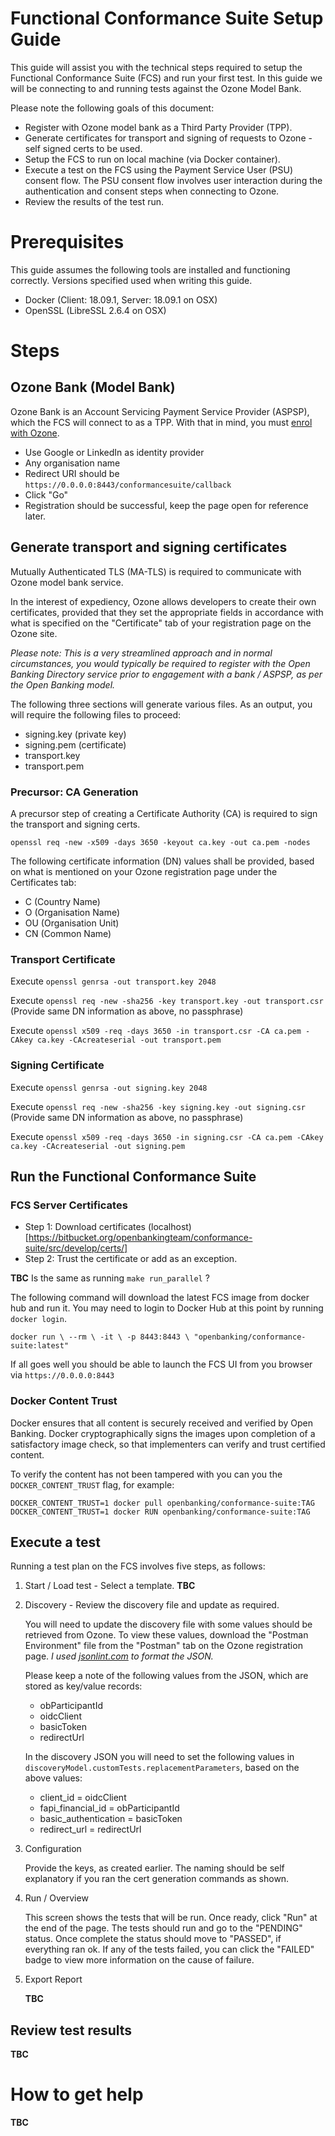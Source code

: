 # Functional Conformance Suite Setup Guide

This guide will assist you with the technical steps required to setup the Functional Conformance Suite (FCS) and run your first test. In this guide we will be connecting to and running tests against the Ozone Model Bank.

Please note the following goals of this document:
* Register with Ozone model bank as a Third Party Provider (TPP).
* Generate certificates for transport and signing of requests to Ozone - self signed certs to be used.
* Setup the FCS to run on local machine (via Docker container).
* Execute a test on the FCS using the Payment Service User (PSU) consent flow. The PSU consent flow involves user
interaction during the authentication and consent steps when connecting to Ozone.
* Review the results of the test run.

# Prerequisites

This guide assumes the following tools are installed and functioning correctly. Versions specified used when writing this guide.
* Docker (Client: 18.09.1, Server: 18.09.1 on OSX)
* OpenSSL (LibreSSL 2.6.4 on OSX)

# Steps

## Ozone Bank (Model Bank)

Ozone Bank is an Account Servicing Payment Service Provider (ASPSP), which the FCS will connect to as a TPP. With that in mind,
you must [enrol with Ozone](https://ob2018.o3bank.co.uk:444/pub/home).

* Use Google or LinkedIn as identity provider
* Any organisation name
* Redirect URI should be `https://0.0.0.0:8443/conformancesuite/callback`
* Click "Go"
* Registration should be successful, keep the page open for reference later.

## Generate transport and signing certificates

Mutually Authenticated TLS (MA-TLS) is required to communicate with Ozone model bank service.

In the interest of expediency, Ozone allows developers to create their own certificates, provided that they set the appropriate fields in accordance with
what is specified on the "Certificate" tab of your registration page on the Ozone site.

_Please note: This is a very
streamlined approach and in normal circumstances, you would typically be required to register with the Open Banking Directory service
prior to engagement with a bank / ASPSP, as per the Open Banking model._

The following three sections will generate various files. As an output, you will require the following files to proceed:
* signing.key (private key)
* signing.pem (certificate)
* transport.key
* transport.pem

### Precursor: CA Generation

A precursor step of creating a Certificate Authority (CA) is required to sign the transport and signing certs.

`openssl req -new -x509 -days 3650 -keyout ca.key -out ca.pem -nodes`

The following certificate information (DN) values shall be provided, based on what is mentioned on your Ozone registration page
under the Certificates tab:
* C (Country Name)
* O (Organisation Name)
* OU (Organisation Unit) 
* CN (Common Name)

### Transport Certificate

Execute `openssl genrsa -out transport.key 2048`

Execute `openssl req -new -sha256 -key transport.key -out transport.csr` (Provide same DN information as above, no passphrase) 

Execute `openssl x509 -req -days 3650 -in transport.csr -CA ca.pem -CAkey ca.key -CAcreateserial -out transport.pem`

### Signing Certificate

Execute `openssl genrsa -out signing.key 2048`

Execute `openssl req -new -sha256 -key signing.key -out signing.csr` (Provide same DN information as above, no passphrase) 

Execute `openssl x509 -req -days 3650 -in signing.csr -CA ca.pem -CAkey ca.key -CAcreateserial -out signing.pem`

## Run the Functional Conformance Suite

### FCS Server Certificates

* Step 1: Download certificates (localhost)[https://bitbucket.org/openbankingteam/conformance-suite/src/develop/certs/]
* Step 2: Trust the certificate or add as an exception.

**TBC** Is the same as running `make run_parallel` ?

The following command will download the latest FCS image from docker hub and run it. You may need to login to Docker Hub
at this point by running `docker login`. 

`docker run \
        --rm \
        -it \
        -p 8443:8443 \
        "openbanking/conformance-suite:latest"`

If all goes well you should be able to launch the FCS UI from you browser via `https://0.0.0.0:8443`

### Docker Content Trust

Docker ensures that all content is securely received and verified by Open Banking. Docker cryptographically signs the images upon completion of a satisfactory image check, so that implementers can verify and trust certified content.

To verify the content has not been tampered with you can you the `DOCKER_CONTENT_TRUST` flag, for example:

    DOCKER_CONTENT_TRUST=1 docker pull openbanking/conformance-suite:TAG
    DOCKER_CONTENT_TRUST=1 docker RUN openbanking/conformance-suite:TAG

## Execute a test

Running a test plan on the FCS involves five steps, as follows:

1. Start / Load test - Select a template. **TBC**

2. Discovery - Review the discovery file and update as required.

    You will need to update the discovery file with some values should be retrieved from Ozone. To view these values,
    download the "Postman Environment" file from the "Postman" tab on the Ozone registration page. _I used [jsonlint.com](https://www.jsonlint.com)
    to format the JSON._

    Please keep a note of the following values from the JSON, which are stored as key/value records:
    * obParticipantId
    * oidcClient
    * basicToken
    * redirectUrl

    In the discovery JSON you will need to set the following values in `discoveryModel.customTests.replacementParameters`, based on the above values:
    * client_id = oidcClient
    * fapi_financial_id = obParticipantId 
    * basic_authentication = basicToken
    * redirect_url = redirectUrl

3. Configuration

    Provide the keys, as created earlier. The naming should be self explanatory if you ran the cert generation commands as shown.

4. Run / Overview

    This screen shows the tests that will be run. Once ready, click "Run" at the end of the page. The tests should run and go to the "PENDING" status. Once complete the status should move to "PASSED", if everything ran ok. If any of the tests failed, you can click the "FAILED" badge to view more information on the cause of failure. 

5. Export Report

    **TBC**

## Review test results

**TBC**

# How to get help

**TBC**

